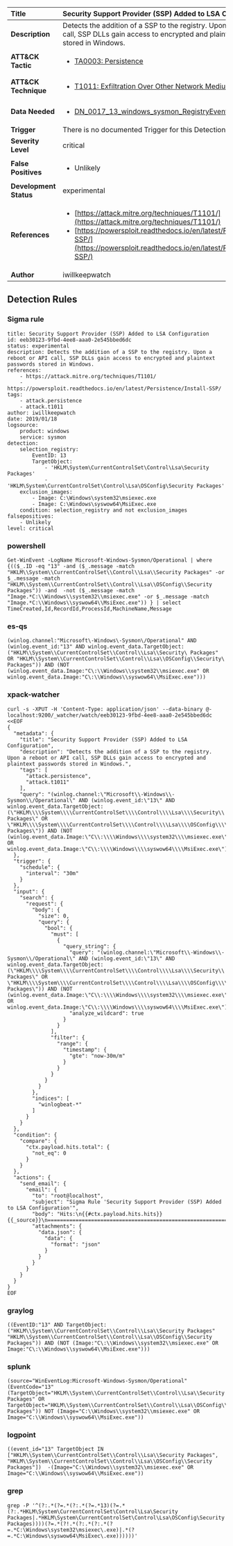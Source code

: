 | Title                    | Security Support Provider (SSP) Added to LSA Configuration       |
|:-------------------------|:------------------|
| **Description**          | Detects the addition of a SSP to the registry. Upon a reboot or API call, SSP DLLs gain access to encrypted and plaintext passwords stored in Windows. |
| **ATT&amp;CK Tactic**    |  <ul><li>[TA0003: Persistence](https://attack.mitre.org/tactics/TA0003)</li></ul>  |
| **ATT&amp;CK Technique** | <ul><li>[T1011: Exfiltration Over Other Network Medium](https://attack.mitre.org/techniques/T1011)</li></ul>  |
| **Data Needed**          | <ul><li>[DN_0017_13_windows_sysmon_RegistryEvent](../Data_Needed/DN_0017_13_windows_sysmon_RegistryEvent.md)</li></ul>  |
| **Trigger**              |  There is no documented Trigger for this Detection Rule yet  |
| **Severity Level**       | critical |
| **False Positives**      | <ul><li>Unlikely</li></ul>  |
| **Development Status**   | experimental |
| **References**           | <ul><li>[https://attack.mitre.org/techniques/T1101/](https://attack.mitre.org/techniques/T1101/)</li><li>[https://powersploit.readthedocs.io/en/latest/Persistence/Install-SSP/](https://powersploit.readthedocs.io/en/latest/Persistence/Install-SSP/)</li></ul>  |
| **Author**               | iwillkeepwatch |


## Detection Rules

### Sigma rule

```
title: Security Support Provider (SSP) Added to LSA Configuration
id: eeb30123-9fbd-4ee8-aaa0-2e545bbed6dc
status: experimental
description: Detects the addition of a SSP to the registry. Upon a reboot or API call, SSP DLLs gain access to encrypted and plaintext passwords stored in Windows.
references:
    - https://attack.mitre.org/techniques/T1101/
    - https://powersploit.readthedocs.io/en/latest/Persistence/Install-SSP/
tags:
    - attack.persistence
    - attack.t1011
author: iwillkeepwatch
date: 2019/01/18
logsource:
    product: windows
    service: sysmon
detection:
    selection_registry:
        EventID: 13
        TargetObject:
            - 'HKLM\System\CurrentControlSet\Control\Lsa\Security Packages'
            - 'HKLM\System\CurrentControlSet\Control\Lsa\OSConfig\Security Packages'
    exclusion_images:
        - Image: C:\Windows\system32\msiexec.exe
        - Image: C:\Windows\syswow64\MsiExec.exe
    condition: selection_registry and not exclusion_images
falsepositives:
    - Unlikely
level: critical

```





### powershell
    
```
Get-WinEvent -LogName Microsoft-Windows-Sysmon/Operational | where {(($_.ID -eq "13" -and ($_.message -match "HKLM\\System\\CurrentControlSet\\Control\\Lsa\\Security Packages" -or $_.message -match "HKLM\\System\\CurrentControlSet\\Control\\Lsa\\OSConfig\\Security Packages")) -and  -not ($_.message -match "Image.*C:\\Windows\\system32\\msiexec.exe" -or $_.message -match "Image.*C:\\Windows\\syswow64\\MsiExec.exe")) } | select TimeCreated,Id,RecordId,ProcessId,MachineName,Message
```


### es-qs
    
```
(winlog.channel:"Microsoft\-Windows\-Sysmon\/Operational" AND (winlog.event_id:"13" AND winlog.event_data.TargetObject:("HKLM\\System\\CurrentControlSet\\Control\\Lsa\\Security\ Packages" OR "HKLM\\System\\CurrentControlSet\\Control\\Lsa\\OSConfig\\Security\ Packages")) AND (NOT (winlog.event_data.Image:"C\:\\Windows\\system32\\msiexec.exe" OR winlog.event_data.Image:"C\:\\Windows\\syswow64\\MsiExec.exe")))
```


### xpack-watcher
    
```
curl -s -XPUT -H 'Content-Type: application/json' --data-binary @- localhost:9200/_watcher/watch/eeb30123-9fbd-4ee8-aaa0-2e545bbed6dc <<EOF
{
  "metadata": {
    "title": "Security Support Provider (SSP) Added to LSA Configuration",
    "description": "Detects the addition of a SSP to the registry. Upon a reboot or API call, SSP DLLs gain access to encrypted and plaintext passwords stored in Windows.",
    "tags": [
      "attack.persistence",
      "attack.t1011"
    ],
    "query": "(winlog.channel:\"Microsoft\\-Windows\\-Sysmon\\/Operational\" AND (winlog.event_id:\"13\" AND winlog.event_data.TargetObject:(\"HKLM\\\\System\\\\CurrentControlSet\\\\Control\\\\Lsa\\\\Security\\ Packages\" OR \"HKLM\\\\System\\\\CurrentControlSet\\\\Control\\\\Lsa\\\\OSConfig\\\\Security\\ Packages\")) AND (NOT (winlog.event_data.Image:\"C\\:\\\\Windows\\\\system32\\\\msiexec.exe\" OR winlog.event_data.Image:\"C\\:\\\\Windows\\\\syswow64\\\\MsiExec.exe\")))"
  },
  "trigger": {
    "schedule": {
      "interval": "30m"
    }
  },
  "input": {
    "search": {
      "request": {
        "body": {
          "size": 0,
          "query": {
            "bool": {
              "must": [
                {
                  "query_string": {
                    "query": "(winlog.channel:\"Microsoft\\-Windows\\-Sysmon\\/Operational\" AND (winlog.event_id:\"13\" AND winlog.event_data.TargetObject:(\"HKLM\\\\System\\\\CurrentControlSet\\\\Control\\\\Lsa\\\\Security\\ Packages\" OR \"HKLM\\\\System\\\\CurrentControlSet\\\\Control\\\\Lsa\\\\OSConfig\\\\Security\\ Packages\")) AND (NOT (winlog.event_data.Image:\"C\\:\\\\Windows\\\\system32\\\\msiexec.exe\" OR winlog.event_data.Image:\"C\\:\\\\Windows\\\\syswow64\\\\MsiExec.exe\")))",
                    "analyze_wildcard": true
                  }
                }
              ],
              "filter": {
                "range": {
                  "timestamp": {
                    "gte": "now-30m/m"
                  }
                }
              }
            }
          }
        },
        "indices": [
          "winlogbeat-*"
        ]
      }
    }
  },
  "condition": {
    "compare": {
      "ctx.payload.hits.total": {
        "not_eq": 0
      }
    }
  },
  "actions": {
    "send_email": {
      "email": {
        "to": "root@localhost",
        "subject": "Sigma Rule 'Security Support Provider (SSP) Added to LSA Configuration'",
        "body": "Hits:\n{{#ctx.payload.hits.hits}}{{_source}}\n================================================================================\n{{/ctx.payload.hits.hits}}",
        "attachments": {
          "data.json": {
            "data": {
              "format": "json"
            }
          }
        }
      }
    }
  }
}
EOF

```


### graylog
    
```
((EventID:"13" AND TargetObject:("HKLM\\System\\CurrentControlSet\\Control\\Lsa\\Security Packages" "HKLM\\System\\CurrentControlSet\\Control\\Lsa\\OSConfig\\Security Packages")) AND (NOT (Image:"C\:\\Windows\\system32\\msiexec.exe" OR Image:"C\:\\Windows\\syswow64\\MsiExec.exe")))
```


### splunk
    
```
(source="WinEventLog:Microsoft-Windows-Sysmon/Operational" (EventCode="13" (TargetObject="HKLM\\System\\CurrentControlSet\\Control\\Lsa\\Security Packages" OR TargetObject="HKLM\\System\\CurrentControlSet\\Control\\Lsa\\OSConfig\\Security Packages")) NOT (Image="C:\\Windows\\system32\\msiexec.exe" OR Image="C:\\Windows\\syswow64\\MsiExec.exe"))
```


### logpoint
    
```
((event_id="13" TargetObject IN ["HKLM\\System\\CurrentControlSet\\Control\\Lsa\\Security Packages", "HKLM\\System\\CurrentControlSet\\Control\\Lsa\\OSConfig\\Security Packages"])  -(Image="C:\\Windows\\system32\\msiexec.exe" OR Image="C:\\Windows\\syswow64\\MsiExec.exe"))
```


### grep
    
```
grep -P '^(?:.*(?=.*(?:.*(?=.*13)(?=.*(?:.*HKLM\System\CurrentControlSet\Control\Lsa\Security Packages|.*HKLM\System\CurrentControlSet\Control\Lsa\OSConfig\Security Packages))))(?=.*(?!.*(?:.*(?:.*(?=.*C:\Windows\system32\msiexec\.exe)|.*(?=.*C:\Windows\syswow64\MsiExec\.exe))))))'
```




